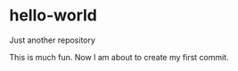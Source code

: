 # hello-world
Just another repository 

This is much fun. Now I am about to create my first commit.
